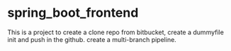 # spring_boot_frontend
This is a project to create a clone repo from bitbucket, create a dummyfile init and push in the github. create a multi-branch pipeline.
